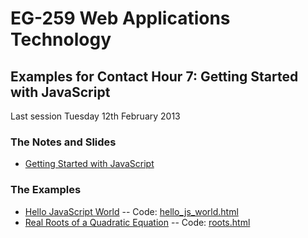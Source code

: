 # EG-259 Web Applications Technology

## Examples for Contact Hour 7: Getting Started with JavaScript

Last session Tuesday 12th February 2013

### The Notes and Slides

* [Getting Started with JavaScript](http://www.cpjobling.me/dokuwiki/eg-259:lecture5)


### The Examples

* [Hello JavaScript World](hello_js_world.html) -- Code: [hello_js_world.html](https://github.com/cpjobling/eg-259-vm/blob/master/web/eg-259/examples/lecture5/hello_js_world.html.html)
* [Real Roots of a Quadratic Equation](roots.html) -- Code: [roots.html](https://github.com/cpjobling/eg-259-vm/blob/master/web/eg-259/examples/lecture5/roots.html)


